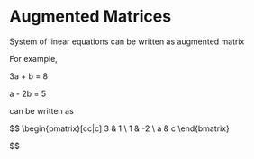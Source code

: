 # Augmented Matrices 

System of linear equations can be written as augmented matrix

For example,

3a + b = 8

a - 2b = 5

can be written as

$$
\begin{pmatrix}[cc|c]
3 & 1 \\
1 & -2 \\
a & c
\end{bmatrix}

$$